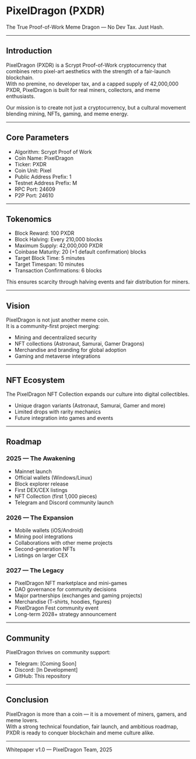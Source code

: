# PixelDragon (PXDR)

The True Proof-of-Work Meme Dragon — No Dev Tax. Just Hash.

---

## Introduction
PixelDragon (PXDR) is a Scrypt Proof-of-Work cryptocurrency that combines retro pixel-art aesthetics with the strength of a fair-launch blockchain.  
With no premine, no developer tax, and a capped supply of 42,000,000 PXDR, PixelDragon is built for real miners, collectors, and meme enthusiasts.

Our mission is to create not just a cryptocurrency, but a cultural movement blending mining, NFTs, gaming, and meme energy.

---

## Core Parameters
- Algorithm: Scrypt Proof of Work  
- Coin Name: PixelDragon  
- Ticker: PXDR  
- Coin Unit: Pixel  
- Public Address Prefix: 1  
- Testnet Address Prefix: M  
- RPC Port: 24609  
- P2P Port: 24610  

---

## Tokenomics
- Block Reward: 100 PXDR  
- Block Halving: Every 210,000 blocks  
- Maximum Supply: 42,000,000 PXDR  
- Coinbase Maturity: 20 (+1 default confirmation) blocks  
- Target Block Time: 5 minutes  
- Target Timespan: 10 minutes  
- Transaction Confirmations: 6 blocks  

This ensures scarcity through halving events and fair distribution for miners.

---

## Vision
PixelDragon is not just another meme coin.  
It is a community-first project merging:
- Mining and decentralized security  
- NFT collections (Astronaut, Samurai, Gamer Dragons)  
- Merchandise and branding for global adoption  
- Gaming and metaverse integrations  

---

## NFT Ecosystem
The PixelDragon NFT Collection expands our culture into digital collectibles.  
- Unique dragon variants (Astronaut, Samurai, Gamer and more)  
- Limited drops with rarity mechanics  
- Future integration into games and events  

---

## Roadmap

### 2025 — The Awakening
- Mainnet launch  
- Official wallets (Windows/Linux)  
- Block explorer release  
- First DEX/CEX listings  
- NFT Collection (first 1,000 pieces)  
- Telegram and Discord community launch  

### 2026 — The Expansion
- Mobile wallets (iOS/Android)  
- Mining pool integrations  
- Collaborations with other meme projects  
- Second-generation NFTs  
- Listings on larger CEX  

### 2027 — The Legacy
- PixelDragon NFT marketplace and mini-games  
- DAO governance for community decisions  
- Major partnerships (exchanges and gaming projects)  
- Merchandise (T-shirts, hoodies, figures)  
- PixelDragon Fest community event  
- Long-term 2028+ strategy announcement  

---

## Community
PixelDragon thrives on community support:  
- Telegram: [Coming Soon]  
- Discord: [In Development]  
- GitHub: This repository  

---

## Conclusion
PixelDragon is more than a coin — it is a movement of miners, gamers, and meme lovers.  
With a strong technical foundation, fair launch, and ambitious roadmap, PXDR is ready to conquer blockchain and meme culture alike.  

---

Whitepaper v1.0 — PixelDragon Team, 2025
